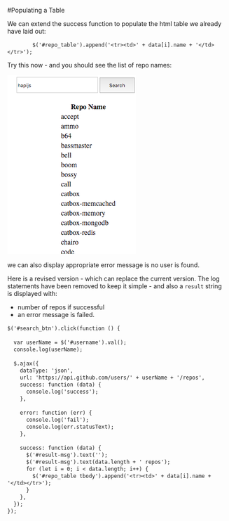 #Populating a Table

We can extend the success function to populate the html table we already have laid out:


~~~
        $('#repo_table').append('<tr><td>' + data[i].name + '</td></tr>');
~~~

Try this now - and you should see the list of repo names:

![](img/21.png)

we can also display appropriate error message is no user is found.


Here is a revised version - which can replace the current version. The log statements have been removed to keep it simple - and also a `result` string is displayed with:

- number of repos if successful
- an error message is failed.

~~~
$('#search_btn').click(function () {

  var userName = $('#username').val();
  console.log(userName);

  $.ajax({
    dataType: 'json',
    url: 'https://api.github.com/users/' + userName + '/repos',
    success: function (data) {
      console.log('success');
    },

    error: function (err) {
      console.log('fail');
      console.log(err.statusText);
    },

    success: function (data) {
      $('#result-msg').text('');
      $('#result-msg').text(data.length + ' repos');
      for (let i = 0; i < data.length; i++) {
        $('#repo_table tbody').append('<tr><td>' + data[i].name + '</td></tr>');
      }
    },
  });
});

~~~